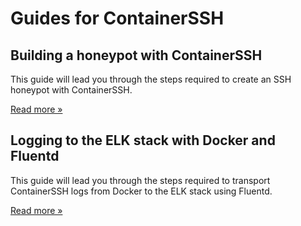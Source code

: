 <h1>Guides for ContainerSSH</h1>

<div class="grid">
<div class="grid__box">
<h2>Building a honeypot with ContainerSSH</h2>
<p>This guide will lead you through the steps required to create an SSH honeypot with ContainerSSH.</p>
<p><a href="/guides/honeypot/" class="md-button">Read more »</a></p>
</div>
<div class="grid__box">
<h2>Logging to the ELK stack with Docker and Fluentd</h2>
<p>This guide will lead you through the steps required to transport ContainerSSH logs from Docker to the ELK stack using Fluentd.</p>
<p><a href="/guides/docker-elk/" class="md-button">Read more »</a></p>
</div>
</div>